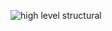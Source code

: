 ![high level structural](https://user-images.githubusercontent.com/94163693/143198154-fb4aae57-223f-4a10-ab80-017f7d5e1f25.png)
